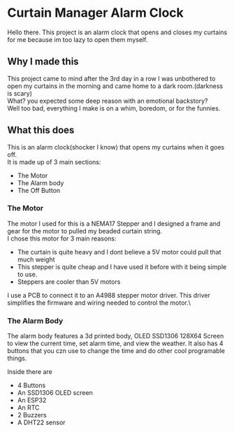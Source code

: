 # Curtain Manager Alarm Clock

Hello there. This project is an alarm clock that opens and closes my curtains for me because im too lazy to open them myself.
  

## Why I made this

This project came to mind after the 3rd day in a row I was unbothered to open my curtains in the morning and came home to a dark room.(darkness is scary)\
What? you expected some deep reason with an emotional backstory?\
Well too bad, everything I make is on a whim, boredom, or for the funnies.

## What this does

This is an alarm clock(shocker I know) that opens my curtains when it goes off.\
It is made up of 3 main sections:

- The Motor
- The Alarm body
- The Off Button

### The Motor
The motor I used for this is a NEMA17 Stepper and I designed a frame and gear for the motor to pulled my beaded curtain string.\
I chose this motor for 3 main reasons:

- The curtain is quite heavy and I dont believe a 5V motor could pull that much weight
- This stepper is quite cheap and I have used it before with it being simple to use.
- Steppers are cooler than 5V motors

I use a PCB to connect it to an A4988 stepper motor driver. This driver simplifies the firmware and wiring needed to control the motor.\

### The Alarm Body

The alarm body features a 3d printed body, OLED SSD1306 128X64 Screen to view the current time, set alarm time, and view the weather. It also has 4 buttons that you czn use to change the time and do other cool programable things.

Inside there are

- 4 Buttons
- An SSD1306 OLED screen
- An ESP32
- An RTC
- 2 Buzzers
- A DHT22 sensor

